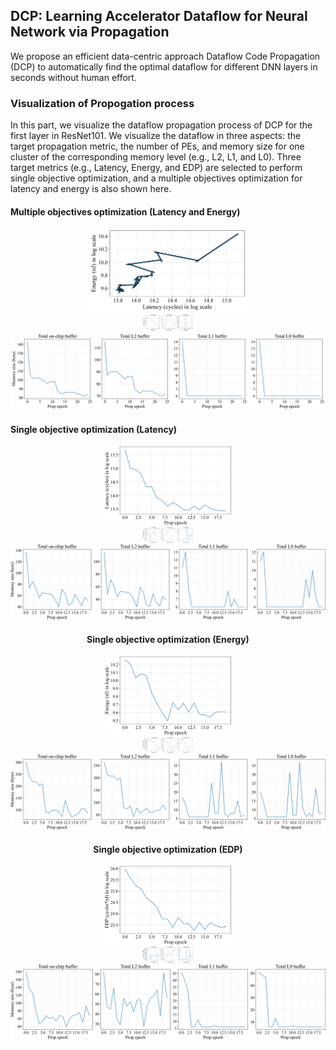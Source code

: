 ## DCP: Learning Accelerator Dataflow for Neural Network via Propagation

We propose an efficient data-centric approach Dataflow Code Propagation (DCP) to automatically find the optimal dataflow for different DNN layers in seconds without human effort.


### Visualization of Propogation process

In this part, we visualize the dataflow propagation process of DCP for the first layer in ResNet101. We visualize the dataflow in three aspects: the target propagation metric, the number of PEs, and memory size for one cluster of the corresponding memory level (e.g., L2, L1, and L0). Three target metrics (e.g., Latency, Energy, and EDP) are selected to perform single objective optimization, and a multiple objectives optimization for latency and energy is also shown here.


#### Multiple objectives optimization (Latency and Energy)

<div align=center><img src="images/multi_latency_energy.png" title="The change of latency and energy in multiple objectives optimization. The arrow indicates the evolution of the performance of propagated dataflow in each step." width="50%"></div>

<div align=center><img src="images/multi_pe.png" title="The change in the number of PEs contained in one L2, L1, and L0 buffer cluster." width="80"></div>

<div align=center><img src="images/multi_memory.png" title="The change of memory size along with propagation epoch. The total on-chip buffer indicates the sum of L2, L1, and L0 buffer."></div>


#### Single objective optimization (Latency)

<div align=center><img src="images/runtime_change.png" title="The change of latency along with the propagation epoch." width="40%"></div>

<div align=center><img src="images/runtime_pe.png" title="The change in the number of PEs contained in one L2, L1, and L0 buffer cluster." width="80"</div>

<div align=center><img src="images/runtime_memory.png" title="The change of memory size along with propagation epoch. The total on-chip buffer indicates the sum of L2, L1, and L0 buffer."></div>


#### Single objective optimization (Energy)

<div align=center><img src="images/energy_change.png" title="The change of energy along with the propagation epoch." width="40%"></div>

<div align=center><img src="images/energy_pe.png" title="The change in the number of PEs contained in one L2, L1, and L0 buffer cluster." width="80"></div>

<div align=center><img src="images/energy_memory.png" title="The change of memory size along with propagation epoch. The total on-chip buffer indicates the sum of L2, L1, and L0 buffer."></div>


#### Single objective optimization (EDP)

<div align=center><img src="images/edp_change.png" title="The change of EDP along with the propagation epoch." width="40%"></div>

<div align=center><img src="images/edp_pe.png" title="The change in the number of PEs contained in one L2, L1, and L0 buffer cluster." width="80"></div>

<div align=center><img src="images/edp_memory.png" title="The change of memory size along with propagation epoch. The total on-chip buffer indicates the sum of L2, L1, and L0 buffer."></div>

